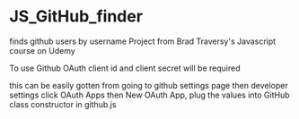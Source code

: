 # JS_GitHub_finder

finds github users by username
Project from Brad Traversy's Javascript course on Udemy

To use Github OAuth client id and client secret will be required

this can be easily gotten from going to github settings page then developer settings click OAuth Apps then New OAuth App, plug the values into GitHub class constructor in github.js
